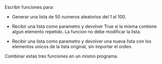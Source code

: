 Escribir funciones para:

- Generar una lista de 50 numeros aleatorios del 1 al 100.

- Recibir una lista como parametro y devolver True si la misma contiene algun elemento repetido. La funcion no debe modificar la lista.

- Recibir una lista como parametro y devolver una nueva lista con los elementos unicos de la lista original, sin importar el orden.

Combinar estas tres funciones en un mismo programa.